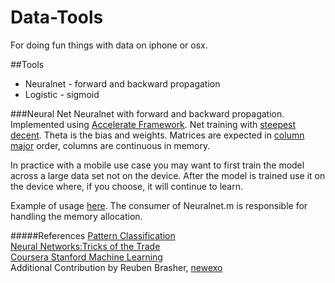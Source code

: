 Data-Tools
=========

For doing fun things with data on iphone or osx.

##Tools
  - Neuralnet - forward and backward propagation
  - Logistic - sigmoid

###Neural Net
Neuralnet with forward and backward propagation.  Implemented using [Accelerate Framework](https://developer.apple.com/library/mac/documentation/Accelerate/Reference/AccelerateFWRef/_index.html).  Net training with [steepest decent](http://en.wikipedia.org/wiki/Gradient_descent).  Theta is the bias and weights.  Matrices are expected in [column major](http://en.wikipedia.org/wiki/Row-major_order#Column-major_order) order, columns are continuous in memory.

In practice with a mobile use case you may want to first train the model across a large data set not on the device. After the model is trained use it on the device where, if you choose, it will continue to learn.

Example of usage [here](https://github.com/horixon/data-tools/blob/master/Neuralnet/NeuralnetTests/NeuralnetTests.m).  The consumer of Neuralnet.m is responsible for handling the memory allocation.

#####References
[Pattern Classification](http://www.wiley.com/WileyCDA/WileyTitle/productCd-0471056693.html)  
[Neural Networks:Tricks of the Trade](http://rd.springer.com/book/10.1007/978-3-642-35289-8)  
[Coursera Stanford Machine Learning](https://www.coursera.org/course/ml)  
Additional Contribution by Reuben Brasher, [newexo](https://github.com/newexo)


[justin wagle]:https://github.com/horixon
[reuben brasher]:https://github.com/newexo
